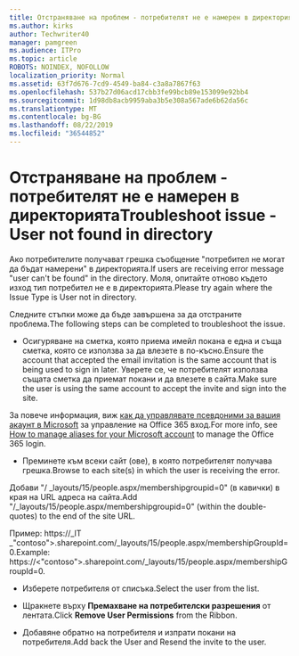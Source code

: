 ```yaml
---
title: Отстраняване на проблем - потребителят не е намерен в директорията
ms.author: kirks
author: Techwriter40
manager: pamgreen
ms.audience: ITPro
ms.topic: article
ROBOTS: NOINDEX, NOFOLLOW
localization_priority: Normal
ms.assetid: 63f7d676-7cd9-4549-ba84-c3a8a7867f63
ms.openlocfilehash: 537b27d06acd17cbb3fe99bcb89e153099e92bb4
ms.sourcegitcommit: 1d98db8acb9959aba3b5e308a567ade6b62da56c
ms.translationtype: MT
ms.contentlocale: bg-BG
ms.lasthandoff: 08/22/2019
ms.locfileid: "36544852"
---
```

# <a name="troubleshoot-issue---user-not-found-in-directory"></a><span data-ttu-id="f9934-102">Отстраняване на проблем - потребителят не е намерен в директорията</span><span class="sxs-lookup"><span data-stu-id="f9934-102">Troubleshoot issue - User not found in directory</span></span>

<span data-ttu-id="f9934-103">Ако потребителите получават грешка съобщение "потребител не могат да бъдат намерени" в директорията.</span><span class="sxs-lookup"><span data-stu-id="f9934-103">If users are receiving error message "user can't be found" in the directory.</span></span> <span data-ttu-id="f9934-104">Моля, опитайте отново където изход тип потребител не е в директорията.</span><span class="sxs-lookup"><span data-stu-id="f9934-104">Please try again where the Issue Type is User not in directory.</span></span>

<span data-ttu-id="f9934-105">Следните стъпки може да бъде завършена за да отстраните проблема.</span><span class="sxs-lookup"><span data-stu-id="f9934-105">The following steps can be completed to troubleshoot the issue.</span></span>

- <span data-ttu-id="f9934-106">Осигуряване на сметка, която приема имейл покана е една и съща сметка, която се използва за да влезете в по-късно.</span><span class="sxs-lookup"><span data-stu-id="f9934-106">Ensure the account that accepted the email invitation is the same account that is being used to sign in later.</span></span> <span data-ttu-id="f9934-107">Уверете се, че потребителят използва същата сметка да приемат покани и да влезете в сайта.</span><span class="sxs-lookup"><span data-stu-id="f9934-107">Make sure the user is using the same account to accept the invite and sign into the site.</span></span> 

<span data-ttu-id="f9934-108">За повече информация, виж [как да управлявате псевдоними за вашия акаунт в Microsoft</a> за управление на Office 365 вход](https://support.microsoft.com/help/12407/microsoft-account-how-to-manage-aliases).</span><span class="sxs-lookup"><span data-stu-id="f9934-108">For more info, see [How to manage aliases for your Microsoft account</a> to manage the Office 365 login](https://support.microsoft.com/help/12407/microsoft-account-how-to-manage-aliases).</span></span> 

- <span data-ttu-id="f9934-109">Преминете към всеки сайт (ове), в която потребителят получава грешка.</span><span class="sxs-lookup"><span data-stu-id="f9934-109">Browse to each site(s) in which the user is receiving the error.</span></span> 

<span data-ttu-id="f9934-110">Добави "/ _layouts/15/people.aspx/membershipgroupid=0" (в кавички) в края на URL адреса на сайта.</span><span class="sxs-lookup"><span data-stu-id="f9934-110">Add "/_layouts/15/people.aspx/membershipgroupid=0" (within the double-quotes) to the end of the site URL.</span></span> 

<span data-ttu-id="f9934-111">Пример: https://_lT _"contoso">.sharepoint.com/_layouts/15/people.aspx/membershipGroupId=0.</span><span class="sxs-lookup"><span data-stu-id="f9934-111">Example: https://<"contoso">.sharepoint.com/_layouts/15/people.aspx/membershipGroupId=0.</span></span>

- <span data-ttu-id="f9934-112">Изберете потребителя от списъка.</span><span class="sxs-lookup"><span data-stu-id="f9934-112">Select the user from the list.</span></span>

- <span data-ttu-id="f9934-113">Щракнете върху **Премахване на потребителски разрешения** от лентата.</span><span class="sxs-lookup"><span data-stu-id="f9934-113">Click **Remove User Permissions** from the Ribbon.</span></span> 
-  <span data-ttu-id="f9934-114">Добавяне обратно на потребителя и изпрати покани на потребителя.</span><span class="sxs-lookup"><span data-stu-id="f9934-114">Add back the User and Resend the invite to the user.</span></span>

